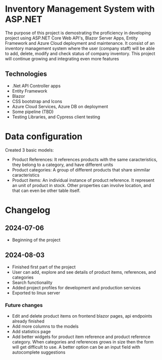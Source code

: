 # Inventory Management System with ASP.NET

The purpose of this project is demostrating the proficiency in developing project using ASP.NET Core Web API's, Blazor Server Apps, Entity Framework and Azure Cloud deployment and maintenance. It consist of an inventory management system where the user (company staff) will be able to add, delete, modify and check status of company inventory. This project will continue growing and integrating even more features

## Technologies
- .Net API Controller apps
- Entity Framework
- Blazor
- CSS bootstrap and Icons
- Azure Cloud Services, Azure DB on deployment
- Some pipeline (TBD)
- Testing Libraries, and Cypress client testing

# Data configuration
Created 3 basic models:
- Product References: It references products with the same caracteristics, they belong to a category, and have different units
- Product categories: A group of different products that share simmilar caracteristics
- Product items: An individual instance of product reference. It represent an unit of product in stock. Other properties can involve location, and that can even be other table itself.


# Changelog

## 2024-07-06 
- Beginning of the project

## 2024-08-03
- Finished first part of the project
- User can add, explore and see details of product items, references, and categories
- Search functionality
- Added project profiles for development and production services
- Exported to linux server

### Future changes
- Edit and delete product items on frontend blazor pages, api endpoints already
finished
- Add more columns to the models
- Add statistics page
- Add better widgets for product item reference and product reference category. When categories and references grows in size then the form will get difficult to use. A better option can be an input field with autocomplete suggestions